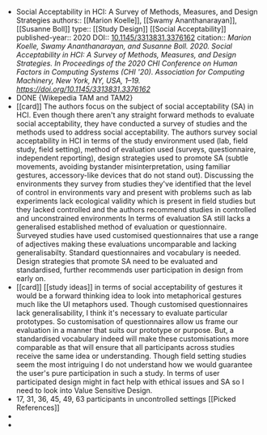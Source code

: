 - Social Acceptability in HCI: A Survey of Methods, Measures, and Design Strategies
  authors:: [[Marion Koelle]], [[Swamy Ananthanarayan]], [[Susanne Boll]]
  type:: [[Study Design]] [[Social Acceptability]] 
  published-year:: 2020
  DOI:: [10.1145/3313831.3376162](http://dx.doi.org/10.1145/3313831.3376162) 
  citation:: *Marion Koelle, Swamy Ananthanarayan, and Susanne Boll. 2020. Social Acceptability in HCI: A Survey of Methods, Measures, and Design Strategies. In Proceedings of the 2020 CHI Conference on Human Factors in Computing Systems (CHI '20). Association for Computing Machinery, New York, NY, USA, 1–19. https://doi.org/10.1145/3313831.3376162*
- DONE {Wikepedia TAM and TAM2}
- [[card]] The authors focus on the subject of social acceptability (SA) in HCI. Even though there aren't any straight forward methods to evaluate social acceptability, they have conducted a survey of studies and the methods used to address social acceptability. The authors survey social acceptability in HCI in terms of the study environment used (lab, field study, field setting), method of evaluation used (surveys, questionnaire, independent reporting), design strategies used to promote SA (subtle movements, avoiding bystander misinterpretation, using familiar gestures, accessory-like devices that do not stand out).
  Discussing the environments they survey from studies they've identified that the level of control in  environments vary and present with problems such as lab experiments lack ecological validity which is present in field studies but they lacked controlled and the authors recommend studies in controlled and unconstrained environments
  In terms of evaluation SA still lacks a generalised established method of evaluation or questionnaire. Surveyed studies have used customised questionnaires that use a range of adjectives making these evaluations uncomparable and lacking generalisabilty. Standard questionnaires and vocabulary is needed.
  Design strategies that promote SA need to be evaluated and standardised, further recommends user participation in design from early on.
- [[card]] [[study ideas]] in terms of social acceptability of gestures it would be a forward thinking idea to look into metaphorical gestures much like the UI metaphors used.
  Though customised questionnaires lack generalisability, I think it's necessary to evaluate particular prototypes. So customisation of questionnaires allow us frame our evaluation in a manner that suits our prototype or purpose. But, a standardised vocabulary indeed will make these customisations more comparable as that will ensure that all participants across studies receive the same idea or understanding.
  Though field setting studies seem the most intriguing I do not understand how we would guarantee the user's pure participation in such a study.
  In terms of user participated design might in fact help with ethical issues and SA so I need to look into Value Sensitive Design.
- 17, 31, 36, 45, 49, 63 participants in uncontrolled settings [[Picked References]]
-
-
